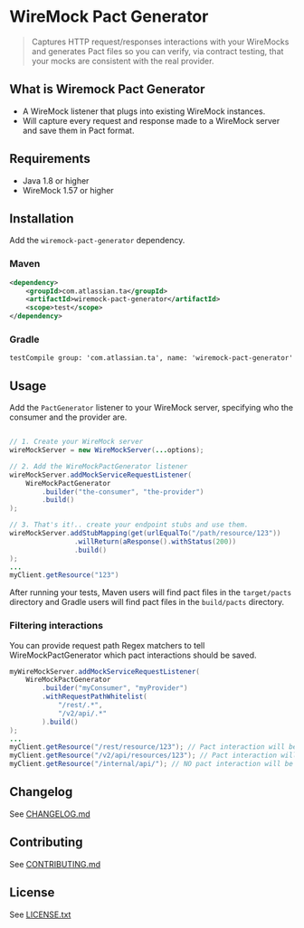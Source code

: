 # WireMock Pact Generator
> Captures HTTP request/responses interactions with your WireMocks and generates Pact files so you
> can verify, via contract testing, that your mocks are consistent with the real provider.

## What is Wiremock Pact Generator
- A WireMock listener that plugs into existing WireMock instances.
- Will capture every request and response made to a WireMock server and save them in Pact format.

## Requirements
- Java 1.8 or higher
- WireMock 1.57 or higher

## Installation

Add the `wiremock-pact-generator` dependency.

### Maven

```xml
<dependency>
    <groupId>com.atlassian.ta</groupId>
    <artifactId>wiremock-pact-generator</artifactId>
    <scope>test</scope>
</dependency>
```

### Gradle

```
testCompile group: 'com.atlassian.ta', name: 'wiremock-pact-generator'
```

## Usage
Add the `PactGenerator` listener to your WireMock server, specifying who the consumer and the provider are.

```java

// 1. Create your WireMock server
wireMockServer = new WireMockServer(...options);

// 2. Add the WireMockPactGenerator listener
wireMockServer.addMockServiceRequestListener(
    WireMockPactGenerator
        .builder("the-consumer", "the-provider")
        .build()
);

// 3. That's it!.. create your endpoint stubs and use them.
wireMockServer.addStubMapping(get(urlEqualTo("/path/resource/123"))
                .willReturn(aResponse().withStatus(200))
                .build()
);
...
myClient.getResource("123")
```

After running your tests, Maven users will find pact files in the `target/pacts` directory and Gradle users will find
pact files in the `build/pacts` directory.

### Filtering interactions

You can provide request path Regex matchers to tell WireMockPactGenerator which pact interactions should be saved.

```java
myWireMockServer.addMockServiceRequestListener(
    WireMockPactGenerator
        .builder("myConsumer", "myProvider")
        .withRequestPathWhitelist(
            "/rest/.*",
            "/v2/api/.*"
        ).build()
);
...
myClient.getResource("/rest/resource/123"); // Pact interaction will be generated.
myClient.getResource("/v2/api/resources/123"); // Pact interaction will be generated.
myClient.getResource("/internal/api/"); // NO pact interaction will be generated.
``` 

## Changelog
See [CHANGELOG.md](CHANGELOG.md)

## Contributing
See [CONTRIBUTING.md](CONTRIBUTING.md)

## License
See [LICENSE.txt](LICENSE.txt)

